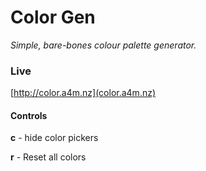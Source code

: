 # Color Gen
*Simple, bare-bones colour palette generator.*

### Live
[http://color.a4m.nz](color.a4m.nz)

#### Controls

**c** - hide color pickers

**r** - Reset all colors